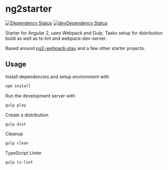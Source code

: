 # ng2starter

[![Dependency Status](https://david-dm.org/zyzle/ng2starter.svg)](https://david-dm.org/zyzle/ng2starter)
[![devDependency Status](https://david-dm.org/zyzle/ng2starter/dev-status.svg)](https://david-dm.org/zyzle/ng2starter#info=devDependencies)


Starter for Angular 2, uses Webpack and Gulp. Tasks setup for distribution build as well as ts-lint and webpack-dev-server.

Based around [ng2-webpack-play](https://github.com/pkozlowski-opensource/ng2-webpack-play) and a few other starter projects.

## Usage
Install dependencies and setup environment with
```bash
npm install
```

Run the development server with
```bash
gulp play
```

Create a distribution
```bash
gulp dist
```

Cleanup
```bash
gulp clean
```

TypeScript Linter
```bash
gulp ts-lint
```
